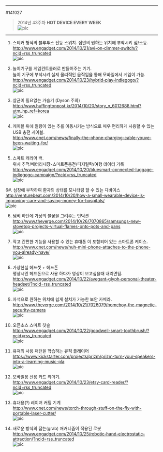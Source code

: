                 
---                   
#141027                 
> 2014년 43주차 **HOT DEVICE EVERY WEEK**                   
![pic](../image/MAIN.png)                   
         
---                  
  
  
  
1. 스티커 형식의 블루투스 전등 스위치. 집안의 원하는 위치에 부착시켜 점/소등.  
http://www.engadget.com/2014/10/21/avi-on-dimmer-switch/?ncid=rss_truncated  
![pic](../image/141027/1.jpg)  
  
2. 놀이기구를 게임컨트롤러로 만들어주는 기기.  
놀이 기구에 부착시켜 실제 물리적인 움직임을 통해 모바일에서 게임이 가능.  
http://www.engadget.com/2014/10/23/hybrid-play-indiegogo/?ncid=rss_truncated  
![pic](../image/141027/2.jpg)  
  
3. 살균이 필요없는 가습기 (Dyson 주의)  
http://www.huffingtonpost.kr/2014/10/20/story_n_6012688.html?utm_hp_ref=korea  
![pic](../image/141027/3.jpg)  
  
4. 케이블 위에 질량이 있는 추를 이동시키는 방식으로 매우 편리하게 사용할 수 있는 USB 충전 케이블.   
http://www.cnet.com/news/finally-the-phone-charging-cable-youve-been-waiting-for/  
![pic](../image/141027/4.PNG)  
  
5. 스마트  캐리어 백.  
위치 추적/배터리내장-스마트폰충전/디지털락/여행 데이터 기록  
http://www.engadget.com/2014/10/20/bluesmart-connected-luggage-indiegogo-campaign/?ncid=rss_truncated  
![pic](../image/141027/5.jpg)  
  
6#. 심장에 부착하여 환자의 상태를 모니터링 할 수 있는 디바이스  
http://venturebeat.com/2014/10/20/how-a-small-wearable-device-is-improving-care-and-saving-money-for-hospitals/  
![pic](../image/141027/6#.jpg)  
  
6. 냄비 하단에 가상의 불꽃을 그려주는 인덕션  
http://www.theverge.com/2014/10/26/7070865/samsungs-new-stovetop-projects-virtual-flames-onto-pots-and-pans  
![pic](../image/141027/6.PNG)  
  
7. 작고 간편한 기능을 사용할 수 있는 휴대폰 이 포함되어 있는 스마트폰 케이스.  
http://www.cnet.com/news/huh-mini-phone-attaches-to-the-phone-you-already-have/  
![pic](../image/141027/7.jpg)  
  
  
8. 가상현실 헤드셋 + 헤드폰  
평상시엔 헤드폰으로 사용 하다가 영상이 보고싶을때 내리면됨.  
http://www.engadget.com/2014/10/22/avegant-glyph-personal-theater-headset/?ncid=rss_truncated  
![pic](../image/141027/8.jpg)  
  
9. 자석으로 원하는 위치에 쉽게 설치가 가능한 보안 카메라.  
http://www.theverge.com/2014/10/21/7026079/homeboy-the-magnetic-security-camera  
![pic](../image/141027/9.PNG)  
  
  
10. 오픈소스 스마트 칫솔  
http://www.engadget.com/2014/10/22/goodwell-smart-toothbrush/?ncid=rss_truncated  
![pic](../image/141027/10.jpg)  
  
  
11. 유져의 사용 패턴을 학습하는 뮤직 플레이어  
https://www.kickstarter.com/projects/prizm/prizm-turn-your-speakers-into-a-learning-music-pla  
![pic](../image/141027/11.jpg)  
  
  
12. 모바일용 신용 카드 리더기.  
http://www.engadget.com/2014/10/23/etsy-card-reader/?ncid=rss_truncated  
![pic](../image/141027/12.jpg)  
  
  
13. 휴대용(?) 레이져 커팅 기계  
http://www.cnet.com/news/torch-through-stuff-on-the-fly-with-portable-laser-cutter/  
![pic](../image/141027/13.jpg)  
  
14. 새로운 방식의 잡는(grab) 매커니즘이 적용된 로봇  
http://www.engadget.com/2014/10/25/robotic-hand-electrostatic-attraction/?ncid=rss_truncated  
![pic](../image/141027/14.jpg)  
  
  
  
